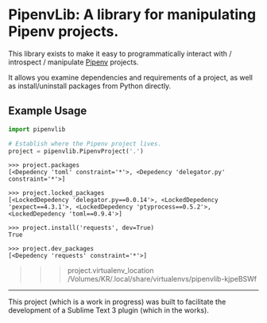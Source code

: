 # PipenvLib: A library for manipulating Pipenv projects.

This library exists to make it easy to programmatically interact with / introspect / manipulate [Pipenv](https://docs.pipenv.org) projects.

It allows you examine dependencies and requirements of a project, as well as install/uninstall packages from Python directly.


## Example Usage

```python
import pipenvlib

# Establish where the Pipenv project lives.
project = pipenvlib.PipenvProject('.')

```

```pycon
>>> project.packages
[<Depedency 'toml' constraint='*'>, <Depedency 'delegator.py' constraint='*'>]

>>> project.locked_packages
[<LockedDepedency 'delegator.py==0.0.14'>, <LockedDepedency 'pexpect==4.3.1'>, <LockedDepedency 'ptyprocess==0.5.2'>, <LockedDepedency 'toml==0.9.4'>]

>>> project.install('requests', dev=True)
True

>>> project.dev_packages
[<Depedency 'requests' constraint='*'>]
```

>>> project.virtualenv_location
/Volumes/KR/.local/share/virtualenvs/pipenvlib-kjpeBSWf

------------

This project (which is a work in progress) was built to facilitate the development of a Sublime Text 3 plugin (which in the works).
